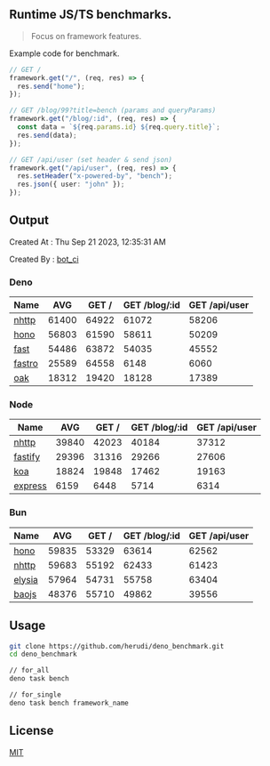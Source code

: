 ## Runtime JS/TS benchmarks.

> Focus on framework features.

Example code for benchmark.
```ts
// GET /
framework.get("/", (req, res) => {
  res.send("home");
});

// GET /blog/99?title=bench (params and queryParams)
framework.get("/blog/:id", (req, res) => {
  const data = `${req.params.id} ${req.query.title}`;
  res.send(data);
});

// GET /api/user (set header & send json)
framework.get("/api/user", (req, res) => {
  res.setHeader("x-powered-by", "bench");
  res.json({ user: "john" });
});
```

## Output
Created At : Thu Sep 21 2023, 12:35:31 AM

Created By : [bot_ci](https://github.com/herudi/deno_benchmarks/commits?author=github-actions%5Bbot%5D)


### Deno
|Name|AVG|GET /|GET /blog/:id|GET /api/user|
|----|----|----|----|----|
|[nhttp](https://github.com/nhttp/nhttp)|61400|64922|61072|58206|
|[hono](https://github.com/honojs/hono)|56803|61590|58611|50209|
|[fast](https://github.com/danteissaias/fast)|54486|63872|54035|45552|
|[fastro](https://github.com/fastrodev/fastro)|25589|64558|6148|6060|
|[oak](https://github.com/oakserver/oak)|18312|19420|18128|17389|
  


### Node
|Name|AVG|GET /|GET /blog/:id|GET /api/user|
|----|----|----|----|----|
|[nhttp](https://github.com/nhttp/nhttp)|39840|42023|40184|37312|
|[fastify](https://github.com/fastify/fastify)|29396|31316|29266|27606|
|[koa](https://github.com/koajs/koa)|18824|19848|17462|19163|
|[express](https://github.com/expressjs/express)|6159|6448|5714|6314|
  


### Bun
|Name|AVG|GET /|GET /blog/:id|GET /api/user|
|----|----|----|----|----|
|[hono](https://github.com/honojs/hono)|59835|53329|63614|62562|
|[nhttp](https://github.com/nhttp/nhttp)|59683|55192|62433|61423|
|[elysia](https://github.com/elysiajs/elysia)|57964|54731|55758|63404|
|[baojs](https://github.com/mattreid1/baojs)|48376|55710|49862|39556|
  



## Usage

```bash
git clone https://github.com/herudi/deno_benchmark.git
cd deno_benchmark

// for_all
deno task bench

// for_single
deno task bench framework_name
```

## License

[MIT](LICENSE)

